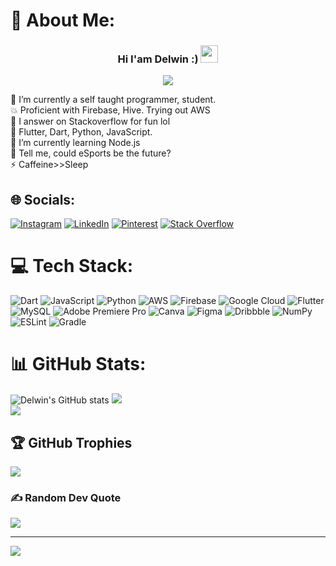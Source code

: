 # 💫 About Me:
<h3 align="center"> 
  Hi I'am Delwin :) 
<img src="https://media.giphy.com/media/hvRJCLFzcasrR4ia7z/giphy.gif" width="28">
</h3>
<p align="center">
  <img src="https://readme-typing-svg.herokuapp.com?font=quicksand&size=22&duration=4000&color=E37E10&center=true&vCenter=true&lines=App+Developer;Learning+Flutter;Always+Learning;Loves+To+Play+Valorant;Thinks+Aliens+Are+Real+hehe"></img>
</p>

🔭 I’m currently a self taught programmer, student.<br>💥 Proficient with Firebase, Hive. Trying out AWS<br>🤝 I answer on Stackoverflow for fun lol<br>💪 Flutter, Dart, Python, JavaScript.<br>🌱 I’m currently learning Node.js<br>💬 Tell me, could eSports be the future?<br>⚡ Caffeine>>Sleep


## 🌐 Socials:
[![Instagram](https://img.shields.io/badge/Instagram-%23E4405F.svg?logo=Instagram&logoColor=white)](https://instagram.com/_dmo.official__) [![LinkedIn](https://img.shields.io/badge/LinkedIn-%230077B5.svg?logo=linkedin&logoColor=white)](https://linkedin.com/in/delwin-mathew-843ab4219) [![Pinterest](https://img.shields.io/badge/Pinterest-%23E60023.svg?logo=Pinterest&logoColor=white)](https://pinterest.com/delu801) [![Stack Overflow](https://img.shields.io/badge/-Stackoverflow-FE7A16?logo=stack-overflow&logoColor=white)](https://stackoverflow.com/users/16714498/delwinn) 

# 💻 Tech Stack:
![Dart](https://img.shields.io/badge/dart-%230175C2.svg?style=for-the-badge&logo=dart&logoColor=white) ![JavaScript](https://img.shields.io/badge/javascript-%23323330.svg?style=for-the-badge&logo=javascript&logoColor=%23F7DF1E) ![Python](https://img.shields.io/badge/python-3670A0?style=for-the-badge&logo=python&logoColor=ffdd54) ![AWS](https://img.shields.io/badge/AWS-%23FF9900.svg?style=for-the-badge&logo=amazon-aws&logoColor=white) ![Firebase](https://img.shields.io/badge/firebase-%23039BE5.svg?style=for-the-badge&logo=firebase) ![Google Cloud](https://img.shields.io/badge/Google%20Cloud-%234285F4.svg?style=for-the-badge&logo=google-cloud&logoColor=white) ![Flutter](https://img.shields.io/badge/Flutter-%2302569B.svg?style=for-the-badge&logo=Flutter&logoColor=white) ![MySQL](https://img.shields.io/badge/mysql-%2300f.svg?style=for-the-badge&logo=mysql&logoColor=white) ![Adobe Premiere Pro](https://img.shields.io/badge/Adobe%20Premiere%20Pro-9999FF.svg?style=for-the-badge&logo=Adobe%20Premiere%20Pro&logoColor=white) ![Canva](https://img.shields.io/badge/Canva-%2300C4CC.svg?style=for-the-badge&logo=Canva&logoColor=white) 	![Figma](https://img.shields.io/badge/figma-%23F24E1E.svg?style=for-the-badge&logo=figma&logoColor=white) ![Dribbble](https://img.shields.io/badge/Dribbble-EA4C89?style=for-the-badge&logo=dribbble&logoColor=white) ![NumPy](https://img.shields.io/badge/numpy-%23013243.svg?style=for-the-badge&logo=numpy&logoColor=white) ![ESLint](https://img.shields.io/badge/ESLint-4B3263?style=for-the-badge&logo=eslint&logoColor=white) ![Gradle](https://img.shields.io/badge/Gradle-02303A.svg?style=for-the-badge&logo=Gradle&logoColor=white)
# 📊 GitHub Stats:
![Delwin's GitHub stats](https://github-readme-stats.vercel.app/api?username=opxdelwin&hide=contribs,prs&theme=dark)
![](https://github-readme-streak-stats.herokuapp.com/?user=opxdelwin&theme=dark&hide_border=false)<br/>
![](https://github-readme-stats.vercel.app/api/top-langs/?username=opxdelwin&theme=dark&hide_border=false&include_all_commits=false&count_private=false&layout=compact)

## 🏆 GitHub Trophies
![](https://github-profile-trophy.vercel.app/?username=opxdelwin&theme=radical&no-frame=false&no-bg=true&margin-w=4)

### ✍️ Random Dev Quote
![](https://quotes-github-readme.vercel.app/api?type=horizontal&theme=radical)

---
[![](https://visitcount.itsvg.in/api?id=opxdelwin&icon=0&color=0)](https://visitcount.itsvg.in)
